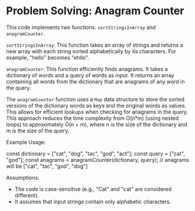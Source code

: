 # Problem Solving: Anagram Counter

This code implements two functions: `sortStringsInArray` and `anagramCounter`.

`sortStringsInArray`: This function takes an array of strings and returns a new array with each string sorted alphabetically by its characters. For example, "hello" becomes "ehllo".

`anagramCounter`: This function efficiently finds anagrams. It takes a dictionary of words and a query of words as input. It returns an array containing all words from the dictionary that are anagrams of any word in the query.

The `anagramCounter` function uses a `Map` data structure to store the sorted versions of the dictionary words as keys and the original words as values. This allows for efficient lookups when checking for anagrams in the query.  This approach reduces the time complexity from O(n*m) (using nested loops) to approximately O(n + m), where n is the size of the dictionary and m is the size of the query.

Example Usage:

const dictionary = ["cat", "dog", "tac", "god", "act"];
const query = ["cat", "god"];
const anagrams = anagramCounter(dictionary, query); // anagrams will be ["cat", "tac", "god", "dog"]

Assumptions:

* The code is case-sensitive (e.g., "Cat" and "cat" are considered different).
* It assumes that input strings contain only alphabetic characters.
